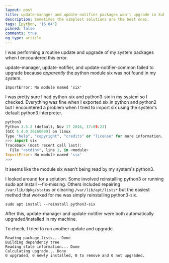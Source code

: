 ```yaml
---
layout: post
title: update-manager and update-notifier packages won't upgrade in Xubuntu 16.04 because of missing six module. [SOLVED]
description: Sometimes the simplest solutions are the best ones.
tags: [python, '16.04']
pinned: false
comments: true
og_type: article
---
```

I was performing a routine update and upgrade of my system packages when I encountered this error.

update-manager, update-notifier, and update-notifier-common failed to upgrade because *apparently* the python module six was not found in my system.

```shell
ImportError: No module named 'six'
```

I was pretty sure I had python-six and python3-six in my system so I checked. Everything was fine when I exported six in python and python2 but I encountered a problem when I tried to import six using the system's default python3 interpreter.

```python
python3
Python 3.5.2 (default, Nov 17 2016, 17:05:23)
[GCC 5.4.0 20160609] on linux
Type "help", "copyright", "credits" or "license" for more information.
>>> import six
Traceback (most recent call last):
  File "<stdin>", line 1, in <module>
ImportError: No module named 'six'
>>>
```

It seems like the module six wasn't being read by my system's python3.

I looked around for a solution. Some involved reinstalling python3 or running sudo apt install --fix-missing. Others included repairing ```/var/lib/dpkg/status``` or clearing ```/var/lib/apt/lists*``` but the easiest method that worked for me was simply reinstalling python3-six.

```shell
sudo apt install --reinstall python3-six
```

After this, update-manager and update-notifier were both automatically upgraded/installed in my machine.

To check, I tried to run another update and upgrade.

```shell
Reading package lists... Done
Building dependency tree       
Reading state information... Done
Calculating upgrade... Done
0 upgraded, 0 newly installed, 0 to remove and 0 not upgraded.
```
